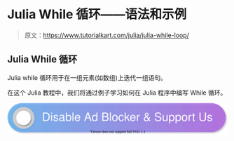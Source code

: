 # Julia While 循环——语法和示例

> 原文：<https://www.tutorialkart.com/julia/julia-while-loop/>

## Julia While 循环

Julia while 循环用于在一组元素(如数组)上迭代一组语句。

在这个 Julia 教程中，我们将通过例子学习如何在 Julia 程序中编写 While 循环。

[![](img/925da31b32d6bc3827932f6c8afb11bb.png)](https://www.tutorialkart.com/)